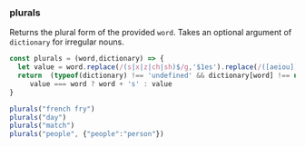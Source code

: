 ### plurals

Returns the plural form of the provided `word`. Takes an optional argument of `dictionary` for irregular nouns.

```js
const plurals = (word,dictionary) => {
  let value = word.replace(/(s|x|z|ch|sh)$/g,'$1es').replace(/([aeiou])y$/g,'$1ys').replace(/([^aeiou])y$/,'$1ies')
  return  (typeof(dictionary) !== 'undefined' && dictionary[word] !== undefined) ? dictionary[word] :
     value === word ? word + 's' : value
}
```

```js
plurals("french fry")
plurals("day")
plurals("match")
plurals("people", {"people":"person"})
```
